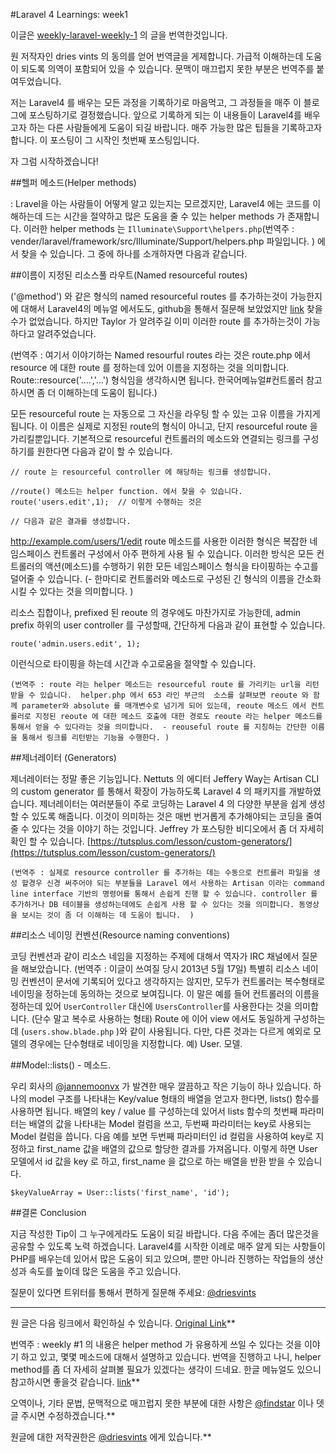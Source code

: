 #Laravel 4 Learnings: week1

이글은 [weekly-laravel-weekly-1](http://driesvints.com/blog/weekly-laravel-4-learnings-week-1/) 의 글을 번역한것입니다.

원 저작자인 dries vints 의 동의를 얻어 번역글을 게제합니다. 가급적 이해하는데 도움이 되도록 의역이 포함되어 있을 수 있습니다. 문맥이 매끄럽지 못한 부분은 번역주를 붙여두었습니다.
 

저는 Laravel4 를 배우는 모든 과정을 기록하기로 마음먹고, 그 과정들을 매주 이 블로그에 포스팅하기로 결정했습니다. 앞으로 기록하게 되는 이 내용들이 Laravel4를 배우고자 하는 다른 사람들에게 도움이 되길 바랍니다. 매주 가능한 많은 팁들을 기록하고자 합니다. 이 포스팅이 그 시작인 첫번째 포스팅입니다.
 

자 그럼 시작하겠습니다!

 

##헬퍼 메소드(Helper methods)

: Lravel을 아는 사람들이 어떻게 알고 있는지는 모르겠지만, Laravel4 에는 코드를 이해하는데 드는 시간을 절약하고 많은 도움을 줄 수 있는 helper methods 가 존재합니다. 이러한 helper methods 는 `Illuminate\Support\helpers.php`(번역주 : vender/laravel/framework/src/Illuminate/Support/helpers.php 파일입니다. ) 에서 찾을 수 있습니다. 그 중에 하나를 소개하자면 다음과 같습니다.

 

##이름이 지정된 리소스풀 라우트(Named resourceful routes)

('<route name>@method') 와 같은 형식의  named resourceful routes 를 추가하는것이 가능한지에 대해서 Laravel4의 메뉴얼 에서도도,  github을 통해서  질문해 보았었지만 [link](https://github.com/laravel/framework/issues/550) 찾을 수가 없었습니다. 하지만 Taylor 가 알려주길 이미 이러한 route 를 추가하는것이 가능하다고 알려주었습니다.

(번역주 : 여기서 이야기하는 Named resourful routes 라는 것은 route.php 에서  resource 에 대한 route 를 정하는데 있어 이름을 지정하는 것을 의미합니다. Route::resource('....','...') 형식임을 생각하시면 됩니다.  한국어메뉴얼#컨트롤러 참고하시면 좀 더 이해하는데 도움이 됩니다.)

 

모든 resourceful route 는 자동으로 그 자신을 라우팅 할 수 있는 고유 이름을 가지게 됩니다. 이 이름은 실제로 지정된 route의 형식이 아니고, 단지 resourceful route 을 가리킬뿐입니다. 기본적으로 resourceful 컨트롤러의 메소드와 연결되는 링크를 구성하기를 원한다면 다음과 같이 할 수 있습니다.

	// route 는 resourceful controller 에 해당하는 링크를 생성합니다. 

	//route() 메소드는 helper function. 에서 찾을 수 있습니다. 
	route('users.edit',1);  // 이렇게 수행하는 것은 

	// 다음과 같은 결과를 생성합니다. 

http://example.com/users/1/edit
route 메소드를 사용한 이러한 형식은 복잡한 네임스페이스 컨트롤러 구성에서 아주 편하게 사용 될 수 있습니다.  이러한 방식은 모든 컨트롤러의 액션(메소드)를 수행하기 위한 모든 네임스페이스 형식을 타이핑하는 수고를 덜어줄 수 있습니다. (- 한마디로 컨트롤러와 메소드로 구성된 긴 형식의 이름을 간소화 시킬 수 있다는 것을 의미합니다. )

리소스 집합이나, prefixed 된 reoute 의 경우에도 마찬가지로 가능한데, admin prefix 하위의 user controller 를 구성할때, 간단하게 다음과 같이 표현할 수 있습니다.

	route('admin.users.edit', 1);
이런식으로 타이핑을 하는데 시간과 수고로움을 절약할 수 있습니다.

	(번역주 : route 라는 helper 메소드는 resourceful route 를 가리키는 url을 리턴받을 수 있습니다.  helper.php 에서 653 라인 부근의  소스를 살펴보면 reoute 와 함께 parameter와 absolute 를 매개변수로 넘기게 되어 있는데, reoute 메소드 에서 컨트롤러로 지정된 reoute 에 대한 메소드 호출에 대한 경로도 reoute 라는 helper 메소드를 통해서 얻을 수 있다라는 것을 의미합니다.  - reouseful route 를 지칭하는 간단한 이름을 통해서 링크를 리턴받는 기능을 수행한다. )

 

##제너레이터 (Generators)

제너레이터는 정말 좋은 기능입니다. Nettuts 의 에디터 Jeffery Way는 Artisan CLI 의 custom generator 를 통해서 확장이 가능하도록  Laravel 4 의 패키지를 개발하였습니다. 제너레이터는 여러분들이 주로 코딩하는 Laravel 4 의 다양한 부분을 쉽게 생성 할 수 있도록 해줍니다. 이것이 의미하는 것은 매번 번거롭게 추가해야되는 코딩을 줄여줄 수 있다는 것을 이야기 하는 것입니다. Jeffrey 가 포스팅한 비디오에서 좀 더 자세히 확인 할 수  있습니다. [https://tutsplus.com/lesson/custom-generators/](https://tutsplus.com/lesson/custom-generators/)
 

	(번역주 : 실제로 resource controller 를 추가하는 데는 수동으로 컨트롤러 파일을 생성 할경우 신경 써주어야 되는 부분들을 Laravel 에서 사용하는 Artisan 이라는 command line interface 기반의 명령어를 통해서 손쉽게 진행 할 수 있습니다. controller 를 추가하거나 DB 테이블을 생성하는데에도 손쉽게 사용 할 수 있다는 것을 의미합니다. 동영상을 보시는 것이 좀 더 이해하는 데 도움이 됩니다.  )



##리소스 네이밍 컨벤션(Resource naming conventions)

코딩 컨벤션과 같이 리소스 네임을 지정하는 주제에 대해서 역자가 IRC 채널에서 질문을 해보았습니다. (번역주 : 이글이 쓰여질 당시 2013년 5월 17일) 특별히 리소스 네이밍 컨벤션이 문서에 기록되어 있다고 생각하지는 않지만, 모두가 컨트롤러는 복수형태로 네이밍을 정하는데 동의하는 것으로 보여집니다. 이 말은 예를 들어 컨트롤러의 이름을 정하는데 있어 `UserController` 대신에 `UsersController`를 사용한다는 것을 의미합니다. (단수 말고 복수로 사용하는 형태)  Route 에 이어 view 에서도 동일하게 구성하는데  (`users.show.blade.php` )와 같이 사용됩니다. 다만, 다른 것과는 다르게 예외로 모델의 경우에는 단수형태로 네이밍을 지정합니다. 예)  User. 모델.



##Model::lists() - 메소드.

우리 회사의 [@jannemoonvx](https://twitter.com/jannemoonvx) 가 발견한 매우 깔끔하고 작은 기능이 하나 있습니다. 하나의 model 구조를 나타내는 Key/value 형태의 배열을 얻고자 한다면, lists() 함수를 사용하면 됩니다. 배열의 key / value 를 구성하는데 있어서 lists 함수의 첫번째 파라미터는 배열의 값을 나타내는 Model 컬럼을 쓰고, 두번째 파라미터는  key로 사용되는 Model 컬럼을 씁니다. 다음 예를 보면 두번째 파라미터인 id 컬럼을 사용하여 key로 지정하고 first_name 값을 배열의 값으로 할당한 결과를 가져옵니다. 이렇게 하면 User 모델에서 id 값을 key 로 하고, first_name 을 값으로 하는 배열을 반환 받을 수 있습니다.

	$keyValueArray = User::lists('first_name', 'id');


##결론 Conclusion

지금 작성한 Tip이 그 누구에게라도 도움이 되길 바랍니다. 다음 주에는 좀더 많은것을 공유할 수 있도록 노력 하겠습니다. Laravel4를 시작한 이례로 매주 알게 되는 사항들이 PHP를 배우는데 있어서 많은 도움이 되고 있으며, 뿐만 아니라 진행하는 작업들의 생산성과 속도를 높이데 많은 도움을 주고 있습니다.

질문이 있다면 트위터를 통해서 편하게 질문해 주세요: [@driesvints](http://twitter.com/driesvints)



 - - -
원 글은 다음 링크에서 확인하실 수 있습니다. [Original Link](http://driesvints.com/blog/weekly-laravel-4-learnings-week-1/)**


번역주 : weekly #1 의 내용은 helper method 가 유용하게 쓰일 수 있다는 것을 이야기 하고 있고, 몇몇 메소드에 대해서 설명하고 있습니다. 번역을 진행하고 나니, helper method를 좀 더 자세히 살펴볼 필요가 있겠다는 생각이 드네요. 한글 메뉴얼도 있으니 참고하시면 좋을것 같습니다. [link](http://laravel-korea.org/docs/helpers)**

 
오역이나, 기타 문법, 문맥적으로 매끄럽지 못한 부분에 대한 사항은 [@findstar](https://twitter.com/findstar) 이나 뎃글 주시면 수정하겠습니다.**


원글에 대한 저작권한은 [@driesvints](https://twitter.com/driesvints) 에게 있습니다.**